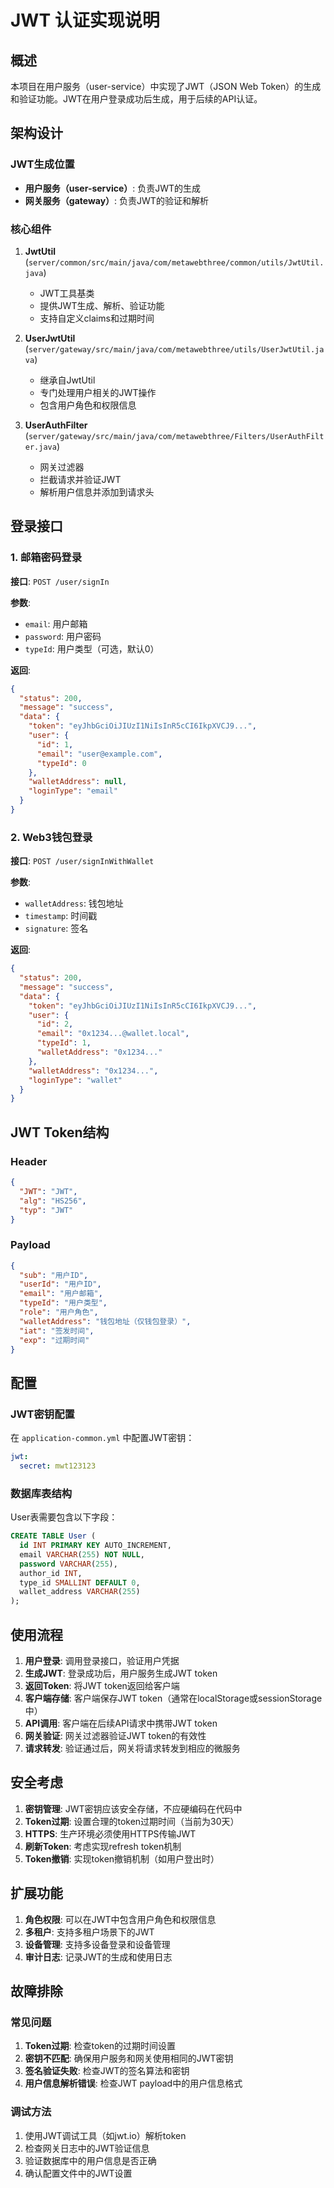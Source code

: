 # JWT 认证实现说明

## 概述

本项目在用户服务（user-service）中实现了JWT（JSON Web Token）的生成和验证功能。JWT在用户登录成功后生成，用于后续的API认证。

## 架构设计

### JWT生成位置
- **用户服务（user-service）**: 负责JWT的生成
- **网关服务（gateway）**: 负责JWT的验证和解析

### 核心组件

1. **JwtUtil** (`server/common/src/main/java/com/metawebthree/common/utils/JwtUtil.java`)
   - JWT工具基类
   - 提供JWT生成、解析、验证功能
   - 支持自定义claims和过期时间

2. **UserJwtUtil** (`server/gateway/src/main/java/com/metawebthree/utils/UserJwtUtil.java`)
   - 继承自JwtUtil
   - 专门处理用户相关的JWT操作
   - 包含用户角色和权限信息

3. **UserAuthFilter** (`server/gateway/src/main/java/com/metawebthree/Filters/UserAuthFilter.java`)
   - 网关过滤器
   - 拦截请求并验证JWT
   - 解析用户信息并添加到请求头

## 登录接口

### 1. 邮箱密码登录

**接口**: `POST /user/signIn`

**参数**:
- `email`: 用户邮箱
- `password`: 用户密码
- `typeId`: 用户类型（可选，默认0）

**返回**:
```json
{
  "status": 200,
  "message": "success",
  "data": {
    "token": "eyJhbGciOiJIUzI1NiIsInR5cCI6IkpXVCJ9...",
    "user": {
      "id": 1,
      "email": "user@example.com",
      "typeId": 0
    },
    "walletAddress": null,
    "loginType": "email"
  }
}
```

### 2. Web3钱包登录

**接口**: `POST /user/signInWithWallet`

**参数**:
- `walletAddress`: 钱包地址
- `timestamp`: 时间戳
- `signature`: 签名

**返回**:
```json
{
  "status": 200,
  "message": "success",
  "data": {
    "token": "eyJhbGciOiJIUzI1NiIsInR5cCI6IkpXVCJ9...",
    "user": {
      "id": 2,
      "email": "0x1234...@wallet.local",
      "typeId": 1,
      "walletAddress": "0x1234..."
    },
    "walletAddress": "0x1234...",
    "loginType": "wallet"
  }
}
```

## JWT Token结构

### Header
```json
{
  "JWT": "JWT",
  "alg": "HS256",
  "typ": "JWT"
}
```

### Payload
```json
{
  "sub": "用户ID",
  "userId": "用户ID",
  "email": "用户邮箱",
  "typeId": "用户类型",
  "role": "用户角色",
  "walletAddress": "钱包地址（仅钱包登录）",
  "iat": "签发时间",
  "exp": "过期时间"
}
```

## 配置

### JWT密钥配置
在 `application-common.yml` 中配置JWT密钥：
```yaml
jwt:
  secret: mwt123123
```

### 数据库表结构
User表需要包含以下字段：
```sql
CREATE TABLE User (
  id INT PRIMARY KEY AUTO_INCREMENT,
  email VARCHAR(255) NOT NULL,
  password VARCHAR(255),
  author_id INT,
  type_id SMALLINT DEFAULT 0,
  wallet_address VARCHAR(255)
);
```

## 使用流程

1. **用户登录**: 调用登录接口，验证用户凭据
2. **生成JWT**: 登录成功后，用户服务生成JWT token
3. **返回Token**: 将JWT token返回给客户端
4. **客户端存储**: 客户端保存JWT token（通常在localStorage或sessionStorage中）
5. **API调用**: 客户端在后续API请求中携带JWT token
6. **网关验证**: 网关过滤器验证JWT token的有效性
7. **请求转发**: 验证通过后，网关将请求转发到相应的微服务

## 安全考虑

1. **密钥管理**: JWT密钥应该安全存储，不应硬编码在代码中
2. **Token过期**: 设置合理的token过期时间（当前为30天）
3. **HTTPS**: 生产环境必须使用HTTPS传输JWT
4. **刷新Token**: 考虑实现refresh token机制
5. **Token撤销**: 实现token撤销机制（如用户登出时）

## 扩展功能

1. **角色权限**: 可以在JWT中包含用户角色和权限信息
2. **多租户**: 支持多租户场景下的JWT
3. **设备管理**: 支持多设备登录和设备管理
4. **审计日志**: 记录JWT的生成和使用日志

## 故障排除

### 常见问题

1. **Token过期**: 检查token的过期时间设置
2. **密钥不匹配**: 确保用户服务和网关使用相同的JWT密钥
3. **签名验证失败**: 检查JWT的签名算法和密钥
4. **用户信息解析错误**: 检查JWT payload中的用户信息格式

### 调试方法

1. 使用JWT调试工具（如jwt.io）解析token
2. 检查网关日志中的JWT验证信息
3. 验证数据库中的用户信息是否正确
4. 确认配置文件中的JWT设置 